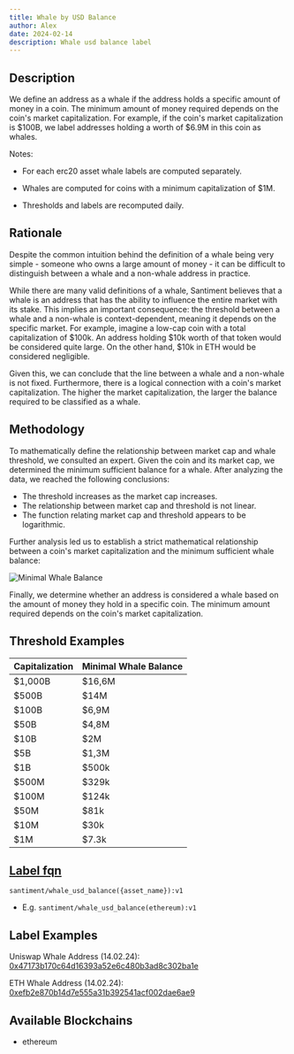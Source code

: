 ```yaml
---
title: Whale by USD Balance
author: Alex
date: 2024-02-14
description: Whale usd balance label
---
```


## Description

We define an address as a whale if the address holds a specific amount of money in a coin. The minimum amount of money required depends on the coin's market capitalization. For example, if the coin's market capitalization is $100B, we label addresses holding a worth of $6.9M in this coin as whales.

Notes:

* For each erc20 asset whale labels are computed separately. 

* Whales are computed for coins with a minimum capitalization of $1M.

* Thresholds and labels are recomputed daily.


## Rationale

Despite the common intuition behind the definition of a whale being very simple - someone who owns a large amount of money - it can be difficult to distinguish between a whale and a non-whale address in practice.

While there are many valid definitions of a whale, Santiment believes that a whale is an address that has the ability to influence the entire market with its stake. This implies an important consequence: the threshold between a whale and a non-whale is context-dependent, meaning it depends on the specific market. For example, imagine a low-cap coin with a total capitalization of $100k. An address holding $10k worth of that token would be considered quite large. On the other hand, $10k in ETH would be considered negligible.

Given this, we can conclude that the line between a whale and a non-whale is not fixed. Furthermore, there is a logical connection with a coin's market capitalization. The higher the market capitalization, the larger the balance required to be classified as a whale.


## Methodology

To mathematically define the relationship between market cap and whale threshold, we consulted an expert. Given the coin and its market cap, we determined the minimum sufficient balance for a whale. After analyzing the data, we reached the following conclusions:

- The threshold increases as the market cap increases.
- The relationship between market cap and threshold is not linear.
- The function relating market cap and threshold appears to be logarithmic.

Further analysis led us to establish a strict mathematical relationship between a coin's market capitalization and the minimum sufficient whale balance:

![Minimal Whale Balance](image.png)

Finally, we determine whether an address is considered a whale based on the amount of money they hold in a specific coin. The minimum amount required depends on the coin's market capitalization.

## Threshold Examples

Capitalization | Minimal Whale Balance
|-|-|
$1,000B|$16,6M
$500B|$14M
$100B|$6,9M
$50B|$4,8M
$10B|$2M
$5B|$1,3M
$1B|$500k
$500M|$329k
$100M|$124k
$50M|$81k
$10M|$30k
$1M|$7.3k

## [Label fqn](/label-fqn)

`santiment/whale_usd_balance({asset_name}):v1`

* E.g. `santiment/whale_usd_balance(ethereum):v1`

## Label Examples

Uniswap Whale Address (14.02.24): [0x47173b170c64d16393a52e6c480b3ad8c302ba1e](https://etherscan.io/address/0x47173b170c64d16393a52e6c480b3ad8c302ba1e)

ETH Whale Address (14.02.24): [0xefb2e870b14d7e555a31b392541acf002dae6ae9](https://etherscan.io/address/0xefb2e870b14d7e555a31b392541acf002dae6ae9)

## Available Blockchains

* ethereum
